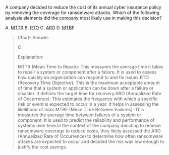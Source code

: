
A company decided to reduce the cost of its annual cyber insurance policy by removing the coverage for ransomware attacks. Which of the following analysis elements did the company most likely use in making this decision? 

A. [MTTR](../../../Glossary/MTTR.md)
B. [RTO](../../../Glossary/RTO.md)
C. [ARO](../../../Glossary/ARO.md)
D. [MTBF](../../../Glossary/MTBF.md)

> [!faq]- Answer: 
> 
> C
> 
> Explanation:
> 
> MTTR (Mean Time to Repair): This measures the average time it takes to repair a system or component after a failure. It is used to assess how quickly an organization can respond to and fix issues.RTO (Recovery Time Objective): This is the maximum acceptable amount of time that a system or application can be down after a failure or disaster. It defines the target time for recovery.ARO (Annualized Rate of Occurrence): This estimates the frequency with which a specific risk or event is expected to occur in a year. It helps in assessing the likelihood of risks.MTBF (Mean Time Between Failures): This measures the average time between failures of a system or component. It is used to predict the reliability and performance of systems over time.In the context of the company deciding to remove ransomware coverage to reduce costs, they likely assessed the ARO (Annualized Rate of Occurrence) to determine how often ransomware attacks are expected to occur and decided the risk was low enough to justify the cost savings.

